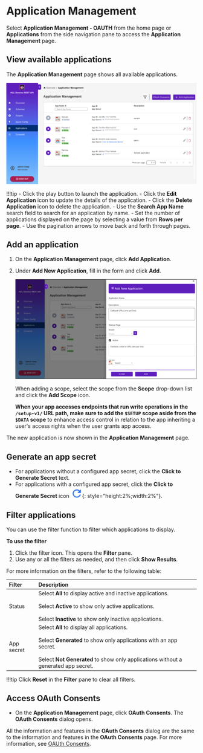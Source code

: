 # Application Management

Select **Application Management - OAUTH** from the home page or **Applications** from the side navigation pane to access the **Application Management** page.

## View available applications

The **Application Management** page shows all available applications.

![List Applications](../../assets/images/ListOfApplications.png)

!!!tip
    - Click the play button to launch the application.
    - Click the **Edit Application** icon to update the details of the application.
    - Click the **Delete Application** icon to delete the application. 
    - Use the **Search App Name** search field to search for an application by name. 
    - Set the number of applications displayed on the page by selecting a value from **Rows per page**.
    - Use the pagination arrows to move back and forth through pages.

## Add an application

1. On the **Application Management** page, click **Add Application**.
2. Under **Add New Application**, fill in the form and click **Add**.

      ![Application Form](../../assets/images/AddApplicationForm.png)

      When adding a scope, select the scope from the **Scope** drop-down list and click the **Add Scope** icon.
      
      **When your app accesses endpoints that run write operations in the `/setup-v1/` URL path, make sure to add the `$SETUP` scope aside from the `$DATA` scope** to enhance access control in relation to the app inheriting a user's access rights when the user grants app access. 

The new application is now shown in the **Application Management** page.

## Generate an app secret

- For applications without a configured app secret, click the **Click to Generate Secret** text.
- For applications with a configured app secret, click the **Click to Generate Secret** icon&nbsp;![app secret icon](../../assets/images/appsecreticon.png){: style="height:2%;width:2%"}.


<!--
## Add an application

1. On the **Application Management** page, click **Add Application** to add an application.

      ![Add Application](../../assets/images/AddApplication.png){: style="height:80%;width:80%"}

2. Under **Add New Application**, fill in the form and click **Add**.

      ![Application Form](../../assets/images/AddApplicationForm.png){: style="height:80%;width:80%"}
      
      When adding a scope, select the scope from the Scope drop-down list and click the Add Scope icon. 

      **When your app accesses endpoints that run write operations in the `/setup-v1/` URL path, make sure to add the `$SETUP` scope aside from the `$DATA` scope** to enhance access control in relation to the app inheriting a user's access rights when the user grants app access. 


3. Click the application tile to access options to generate application secret, to edit, and to delete the application.

      ![Edit Application](../../assets/images/EditApplication.png){: style="height:80%;width:80%"}
-->


## Filter applications

You can use the filter function to filter which applications to display.

**To use the filter**

1. Click the filter icon. This opens the **Filter** pane.
2. Use any or all the filters as needed, and then click **Show Results**. 

For more information on the filters, refer to the following table:

|Filter|Description
|:----|:----|
|Status| Select **All** to display active and inactive applications.<br/><br/>Select **Active** to show only active applications.<br/><br/>Select **Inactive** to show only inactive applications.|
|App secret|Select **All** to display all applications.<br/><br/>Select **Generated** to show only applications with an app secret.<br/><br/>Select **Not Generated** to show only applications without a generated app secret.|

!!!tip
    Click **Reset** in the **Filter** pane to clear all filters. 


## Access OAuth Consents

- On the **Application Management** page, click **OAuth Consents**. The **OAuth Consents** dialog opens.

All the information and features in the **OAuth Consents** dialog are the same to the information and features in the **OAuth Consents** page. For more information, see [OAUth Consents](oauthconsentui.md).